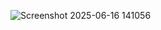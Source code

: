 ![Screenshot 2025-06-16 141056](https://github.com/user-attachments/assets/c4e7c343-29f2-478d-9eac-2e8e62b3a9bd)
